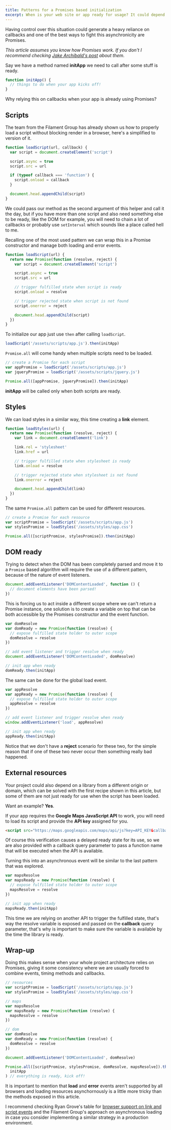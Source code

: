 ```yaml
---
title: Patterns for a Promises based initialization
excerpt: When is your web site or app ready for usage? It could depend on scripts and styles being loaded, it might need an external API to be accessible, or all of them together.
---
```


Having control over this situation could generate a heavy reliance on callbacks and one of the best ways to fight this asynchronicity are Promises.

_This article assumes you know how Promises work. If you don't I recommend checking [Jake Archibald's post][1] about them._

Say we have a method named **initApp** we need to call after some stuff is ready.

```js
function initApp() {
  // things to do when your app kicks off!
}
```

Why relying this on callbacks when your app is already using Promises?

## Scripts

The team from the Filament Group has already shown us how to properly load a script without blocking render in a browser, here's a simplified to version of it.

```js
function loadScript(url, callback) {
  var script = document.createElement('script')

  script.async = true
  script.src = url

  if (typeof callback === 'function') {
    script.onload = callback
  }

  document.head.appendChild(script)
}
```

We could pass our method as the second argument of this helper and call it the day, but if you have more than one script and also need something else to be ready, like the DOM for example, you will need to chain a lot of callbacks or probably use `setInterval` which sounds like a place called hell to me.

Recalling one of the most used pattern we can wrap this in a Promise constructor and manage both loading and error events.

```js
function loadScript(url) {
  return new Promise(function (resolve, reject) {
    var script = document.createElement('script')

    script.async = true
    script.src = url

    // trigger fulfilled state when script is ready
    script.onload = resolve

    // trigger rejected state when script is not found
    script.onerror = reject

    document.head.appendChild(script)
  })
}
```

To initialize our app just use `then` after calling `loadScript`.

```js
loadScript('/assets/scripts/app.js').then(initApp)
```

`Promise.all` will come handy when multiple scripts need to be loaded.

```js
// create a Promise for each script
var appPromise = loadScript('/assets/scripts/app.js')
var jqueryPromise = loadScript('/assets/scripts/jquery.js')

Promise.all([appPromise, jqueryPromise]).then(initApp)
```

**initApp** will be called only when both scripts are ready.

## Styles

We can load styles in a similar way, this time creating a **link** element.

```js
function loadStyles(url) {
  return new Promise(function (resolve, reject) {
    var link = document.createElement('link')

    link.rel = 'stylesheet'
    link.href = url

    // trigger fulfilled state when stylesheet is ready
    link.onload = resolve

    // trigger rejected state when stylesheet is not found
    link.onerror = reject

    document.head.appendChild(link)
  })
}
```

The same `Promise.all` pattern can be used for different resources.

```js
// create a Promise for each resource
var scriptPromise = loadScript('/assets/scripts/app.js')
var stylesPromise = loadStyles('/assets/styles/app.css')

Promise.all([scriptPromise, stylesPromise]).then(initApp)
```

## DOM ready

Trying to detect when the DOM has been completely parsed and move it to a `Promise` based algorithm will require the use of a different pattern, because of the nature of event listeners.

```js
document.addEventListener('DOMContentLoaded', function () {
  // document elements have been parsed!
})
```

This is forcing us to act inside a different scope where we can't return a Promise instance, one solution is to create a variable on top that can be both accessible by the Promises constructor and the event function.

```js
var domResolve
var domReady = new Promise(function (resolve) {
  // expose fulfilled state holder to outer scope
  domResolve = resolve
})

// add event listener and trigger resolve when ready
document.addEventListener('DOMContentLoaded', domResolve)

// init app when ready
domReady.then(initApp)
```

The same can be done for the global load event.

```js
var appResolve
var appReady = new Promise(function (resolve) {
  // expose fulfilled state holder to outer scope
  appResolve = resolve
})

// add event listener and trigger resolve when ready
window.addEventListener('load', appResolve)

// init app when ready
appReady.then(initApp)
```

Notice that we don't have a **reject** scenario for these two, for the simple reason that if one of these two never occur then something really bad happened.

## External resources

Your project could also depend on a library from a different origin or domain, which can be solved with the first recipe shown in this article, but some of them are not just ready for use when the script has been loaded.

Want an example? **Yes**.

If your app requires the **Google Maps JavaScript API** to work, you will need to load its script and provide the **API key** assigned for you.

```html
<script src="https://maps.googleapis.com/maps/api/js?key=API_KEY&callback=mapsResolve"></script>
```

Of course this verification causes a delayed ready state for its use, so we are also provided with a callback query parameter to pass a function name that will be executed when the API is available.

Turning this into an asynchronous event will be similar to the last pattern that was explored.

```js
var mapsResolve
var mapsReady = new Promise(function (resolve) {
  // expose fulfilled state holder to outer scope
  mapsResolve = resolve
})

// init app when ready
mapsReady.then(initApp)
```

This time we are relying on another API to trigger the fulfilled state, that's way the resolve variable is exposed and passed on the **callback** query parameter, that's why is important to make sure the variable is available by the time the library is ready.

## Wrap-up

Doing this makes sense when your whole project architecture relies on Promises, giving it some consistency where we are usually forced to combine events, timing methods and callbacks.

```js
// resources
var scriptPromise = loadScript('/assets/scripts/app.js')
var stylesPromise = loadStyles('/assets/styles/app.css')

// maps
var mapsResolve
var mapsReady = new Promise(function (resolve) {
  mapsResolve = resolve
})

// dom
var domResolve
var domReady = new Promise(function (resolve) {
  domResolve = resolve
})

document.addEventListener('DOMContentLoaded', domResolve)

Promise.all([scriptPromise, stylesPromise, domResolve, mapsResolve]).then(
  initApp
) // everything is ready, kick off!
```

It is important to mention that **load** and **error** events aren't supported by all browsers and loading resources asynchornously is a little more tricky than the methods exposed in this article.

I recommend checking Ryan Grove's table for [browser support on link and script events][2] and the Filament Group's approach on asynchronous loading in case you consider implementing a similar strategy in a production environment.

[1]: http://www.html5rocks.com/en/tutorials/es6/promises/
[2]: https://pie.gd/test/script-link-events/
